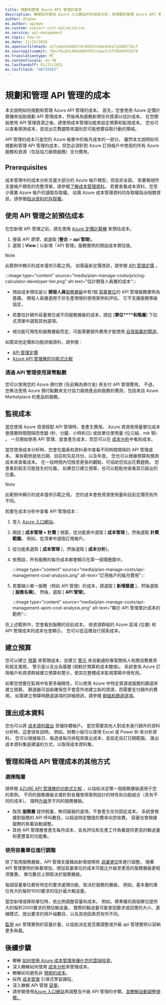 ```yaml
---
title: 規劃和管理 Azure API 管理的成本
description: 瞭解如何使用 Azure 入口網站中的成本分析，來規劃和管理 Azure API 管理的成本。
author: dlepow
ms.author: apimpm
ms.custom: subject-cost-optimization
ms.service: api-management
ms.topic: how-to
ms.date: 12/15/2020
ms.openlocfilehash: e171e642440b7c6c99353169e426a722885f1bcf
ms.sourcegitcommit: 78ecfbc831405e8d0f932c9aafcdf59589f81978
ms.translationtype: MT
ms.contentlocale: zh-TW
ms.lasthandoff: 01/23/2021
ms.locfileid: "98725932"
---
```

# <a name="plan-and-manage-costs-for-api-management"></a>規劃和管理 API 管理的成本

本文說明如何規劃和管理 Azure API 管理的成本。 首先，您會使用 Azure 定價計算機來協助規劃 API 管理成本，然後再為服務新增任何資源以估計成本。 在您開始使用 API 管理資源之後，請使用成本管理功能來設定預算和監視成本。 您也可以查看預測成本，並找出花費趨勢來識別您可能想要採取行動的領域。 

API 管理的成本只是您的 Azure 帳單中的每月成本的一部分。 雖然本文說明如何規劃和管理 API 管理的成本，但您必須針對 Azure 訂用帳戶中使用的所有 Azure 服務和資源（包括協力廠商服務）支付費用。

## <a name="prerequisites"></a>Prerequisites

成本管理中的成本分析支援大部分的 Azure 帳戶類型，但並非全部。 若要檢視所支援帳戶類型的完整清單，請參閱[了解成本管理資料](../cost-management-billing/costs/understand-cost-mgt-data.md?WT.mc_id=costmanagementcontent_docsacmhorizontal_-inproduct-learn)。 若要查看成本資料，您至少需要 Azure 帳戶的讀取存取權。 如需 Azure 成本管理資料的存取權指派相關資訊，請參閱[指派資料的存取權](../cost-management-billing/costs/assign-access-acm-data.md?WT.mc_id=costmanagementcontent_docsacmhorizontal_-inproduct-learn)。

## <a name="estimate-costs-before-using-api-management"></a>使用 API 管理之前預估成本

在您新增 API 管理之前，請先使用 [Azure 定價計算機](https://azure.microsoft.com/pricing/calculator/) 來預估成本。 

1. 搜尋 *API 管理*，或選取 [**整合**  >  **api 管理**]。
1. 選取 [ **View** ] 以新增「API 管理」服務實例的預設成本預估值。

> [!NOTE]
> 此範例中顯示的成本僅供示範之用。 如需最新定價資訊，請參閱 [API 管理定價](https://azure.microsoft.com/pricing/details/api-management/) 。

:::image type="content" source="media/plan-manage-costs/pricing-calculator-developer-tier.png" alt-text="估計開發人員層的成本":::

* 預設成本預估是以 **開發人員**[服務層級](api-management-features.md)中有1個 [容量單位](api-management-capacity.md)的 API 管理服務實例為基礎。 開發人員層適用于非生產環境的使用案例和評估。 它不支援服務等級協定。

* 若要估計額外容量單位或不同服務層級的成本，請從 [**單位****和階層**] 下拉式清單中選取其他選項。

* 視功能可用性和服務層級而定，可能需要額外費用才能使用 [自我裝載的閘道](self-hosted-gateway-overview.md)。

如需其他定價和功能詳細資料，請參閱：

* [API 管理定價](https://azure.microsoft.com/pricing/details/api-management/)
* [Azure API 管理層的功能式比較](api-management-features.md)

### <a name="using-monetary-credit-with-api-management"></a>透過 API 管理使用貨幣點數

您可以使用您的 Azure 預付款 (先前稱為預付金) 來支付 API 管理費用。 不過，您無法使用 Azure 預付點數來支付協力廠商產品和服務的費用，包括來自 Azure Marketplace 的產品和服務。

## <a name="monitor-costs"></a>監視成本

當您使用 Azure 資源搭配 API 管理時，會產生費用。 Azure 資源使用量單位成本會隨著時間間隔而改變 (秒、分鐘、小時和日) 或依單位使用量 (位元組、mb 等) 。 一旦開始使用 API 管理，就會產生成本，而您可以在 [成本分析](../cost-management-billing/costs/quick-acm-cost-analysis.md?WT.mc_id=costmanagementcontent_docsacmhorizontal_-inproduct-learn)中看到成本。

當您使用成本分析時，您會在圖表和資料表中查看不同時間間隔的 API 管理成本。 某些範例是依日期、目前和先前月份，以及年度。 您也可以根據預算和預測成本來查看成本。 在一段時間內切換至更長的觀點，可協助您找出花費趨勢。 您會看到超支可能發生的位置。 如果您已建立預算，也可以輕鬆地查看其已超出的位置。

> [!NOTE]
> 此範例中顯示的成本僅供示範之用。 您的成本會依資源使用量和目前定價而有所不同。

若要在成本分析中查看 API 管理成本：

1. 登入 [Azure 入口網站](https://azure.microsoft.com)。
1. 開啟 [ **成本管理 + 計費** ] 視窗，從功能表中選取 [ **成本管理** ]，然後選取 **計費範圍**。 例如，從清單中選取訂用帳戶。
1. 從功能表選取 [ **成本管理** ]，然後選取 [ **成本分析**]。
1. 依預設，所有服務的每月成本都會顯示在第一個環圈圖中。 

    :::image type="content" source="media/plan-manage-costs/api-management-cost-analysis.png" alt-text="訂用帳戶的每月費用":::

1. 若要縮小單一服務（例如 API 管理）的成本，請選取 [ **新增篩選** ]，然後選取 [ **服務名稱**]。 然後，選取 [ **API 管理**]。

    :::image type="content" source="media/plan-manage-costs/api-management-apim-cost-analysis.png" alt-text="顯示 API 管理累計成本的範例":::

在上述範例中，您會看到服務的目前成本。 依資源群組的 Azure 區域 (位置) 和 API 管理成本的成本也會顯示。 您可以從這裡自行探索成本。

## <a name="create-budgets"></a>建立預算

您可以建立 [預算](../cost-management-billing/costs/tutorial-acm-create-budgets.md?WT.mc_id=costmanagementcontent_docsacmhorizontal_-inproduct-learn) 來管理成本，並建立 [警示](../cost-management-billing/costs/cost-mgt-alerts-monitor-usage-spending.md?WT.mc_id=costmanagementcontent_docsacmhorizontal_-inproduct-learn) 來自動通知專案關係人有關消費異常和超支風險。 警示是以支出為基礎 (相較於預算和成本閾值)。 系統會為 Azure 訂用帳戶和資源群組建立預算和警示，使其在整體成本監視策略中很有用。 

如果您想要在監視中有更多細微性，可以使用 Azure 中特定資源或服務的篩選來建立預算。 篩選器可協助確保您不會意外地建立新的資源，而需要支付額外的費用。 如需建立預算時篩選選項的詳細資訊，請參閱 [群組和篩選選項](../cost-management-billing/costs/group-filter.md?WT.mc_id=costmanagementcontent_docsacmhorizontal_-inproduct-learn)。

## <a name="export-cost-data"></a>匯出成本資料

您也可以將 [成本資料匯出](../cost-management-billing/costs/tutorial-export-acm-data.md?WT.mc_id=costmanagementcontent_docsacmhorizontal_-inproduct-learn) 至儲存體帳戶。 當您需要其他人對成本進行額外的資料分析時，這會很有説明。 例如，財務小組可以使用 Excel 或 Power BI 來分析資料。 您可以根據每日、每週或每月排程來匯出成本，並設定自訂日期範圍。 匯出成本資料集是建議的方式，以取得成本資料集。

## <a name="other-ways-to-manage-and-reduce-costs-for-api-management"></a>管理和降低 API 管理成本的其他方式

### <a name="choose-tier"></a>選擇階層

請參閱 [AZURE API 管理層的功能式比較](api-management-features.md) ，以協助決定哪一個服務層級適用于您的案例。 不同的服務層級支援針對各種使用案例設計的特性和功能組合（具有不同的成本）。 隨時[升級](upgrade-and-scale.md)至不同的服務層級。

* 取用 **服務層** 提供輕量、無伺服器的選項，不會產生任何固定成本。 系統會根據對服務的 API 呼叫數目，以超過特定閾值的費率向您收費。 容量也會根據服務的負載自動調整。
* 其他 API 管理層會產生每月成本，並為評估和生產工作負載提供更高的輸送量和更豐富的功能集。

### <a name="scale-using-capacity-units"></a>使用容量單位進行調整

除了取用服務層級，API 管理支援藉由新增或移除 [*容量單位*](api-management-capacity.md)來進行調整。 隨著 API 管理實例的負載增加，增加容量單位的成本可能比升級至更高的服務層級更經濟實惠。 單位數目上限取決於服務層級。

每個容量單位都有特定的要求處理功能，取決於服務的層級。 例如，基本層的單位有大約每秒1000要求的估計最大輸送量。 

當您新增或移除單位時，依比例調整容量和成本。 例如，標準層的兩個單位提供大約每秒2000要求的預估輸送量。 實際的輸送量可能會因要求或回應的大小、連線模式、提出要求的用戶端數目，以及其他因素而有所不同。

[監視](api-management-howto-use-azure-monitor.md) api 管理實例的容量計量，以協助決定是否要調整或升級 api 管理實例以容納更多負載。

## <a name="next-steps"></a>後續步驟

- 瞭解 [如何使用 Azure 成本管理來優化您的雲端投資](../cost-management-billing/costs/cost-mgt-best-practices.md?WT.mc_id=costmanagementcontent_docsacmhorizontal_-inproduct-learn)。
- 深入瞭解如何使用 [成本分析](../cost-management-billing/costs/quick-acm-cost-analysis.md?WT.mc_id=costmanagementcontent_docsacmhorizontal_-inproduct-learn)來管理成本。
- 瞭解如何避免非 [預期的成本](../cost-management-billing/cost-management-billing-overview.md?WT.mc_id=costmanagementcontent_docsacmhorizontal_-inproduct-learn)。
- 採用 [成本管理](/learn/paths/control-spending-manage-bills?WT.mc_id=costmanagementcontent_docsacmhorizontal_-inproduct-learn) 引導式學習課程。
- 深入瞭解 API 管理 [容量](api-management-capacity.md)。
- 請參閱使用[Azure 入口網站](upgrade-and-scale.md)來調整及升級 API 管理的步驟，[並瞭解自動調整規模。](api-management-howto-autoscale.md)